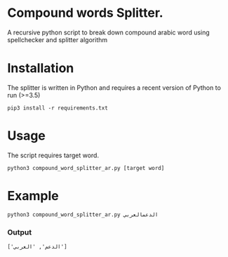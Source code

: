 # Compound words Splitter.
A recursive python script to break down compound arabic word using 
spellchecker and splitter algorithm
# Installation

The splitter is written in Python and requires a recent version of Python to
run (>=3.5)

    pip3 install -r requirements.txt

# Usage

The script requires target word.

    python3 compound_word_splitter_ar.py [target word]
# Example

    python3 compound_word_splitter_ar.py الدعمالعربي

### Output

    ['الدعم', 'العربي']
